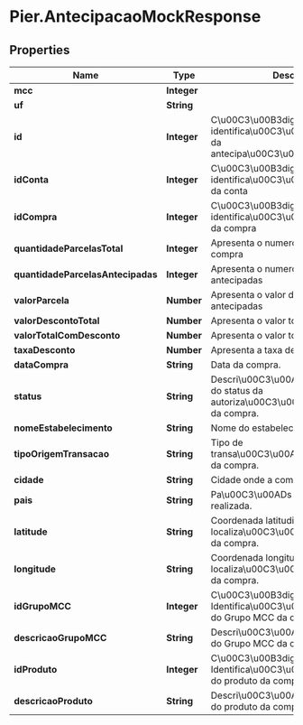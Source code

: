 # Pier.AntecipacaoMockResponse

## Properties
Name | Type | Description | Notes
------------ | ------------- | ------------- | -------------
**mcc** | **Integer** |  | [optional] 
**uf** | **String** |  | [optional] 
**id** | **Integer** | C\u00C3\u00B3digo de identifica\u00C3\u00A7\u00C3\u00A3o da antecipa\u00C3\u00A7\u00C3\u00A3o | [optional] 
**idConta** | **Integer** | C\u00C3\u00B3digo de identifica\u00C3\u00A7\u00C3\u00A3o da conta | [optional] 
**idCompra** | **Integer** | C\u00C3\u00B3digo de identifica\u00C3\u00A7\u00C3\u00A3o da compra | [optional] 
**quantidadeParcelasTotal** | **Integer** | Apresenta o numero total de parcelas da compra | [optional] 
**quantidadeParcelasAntecipadas** | **Integer** | Apresenta o numero de parcelas antecipadas | [optional] 
**valorParcela** | **Number** | Apresenta o valor de cada parcela antecipadas | [optional] 
**valorDescontoTotal** | **Number** | Apresenta o valor total do desconto | [optional] 
**valorTotalComDesconto** | **Number** | Apresenta o valor total com desconto | [optional] 
**taxaDesconto** | **Number** | Apresenta a taxa de desconto | [optional] 
**dataCompra** | **String** | Data da compra. | [optional] 
**status** | **String** | Descri\u00C3\u00A7\u00C3\u00A3o do status da autoriza\u00C3\u00A7\u00C3\u00A3o da compra. | [optional] 
**nomeEstabelecimento** | **String** | Nome do estabelecimento da compra. | [optional] 
**tipoOrigemTransacao** | **String** | Tipo de transa\u00C3\u00A7\u00C3\u00A3o da compra. | [optional] 
**cidade** | **String** | Cidade onde a compra foi realizada. | [optional] 
**pais** | **String** | Pa\u00C3\u00ADs onde a compra foi realizada. | [optional] 
**latitude** | **String** | Coordenada latitudinal da localiza\u00C3\u00A7\u00C3\u00A3o da compra. | [optional] 
**longitude** | **String** | Coordenada longitudinal da localiza\u00C3\u00A7\u00C3\u00A3o da compra. | [optional] 
**idGrupoMCC** | **Integer** | C\u00C3\u00B3digo de Identifica\u00C3\u00A7\u00C3\u00A3o do Grupo MCC da compra. | [optional] 
**descricaoGrupoMCC** | **String** | Descri\u00C3\u00A7\u00C3\u00A3o do Grupo MCC da compra. | [optional] 
**idProduto** | **Integer** | C\u00C3\u00B3digo de Identifica\u00C3\u00A7\u00C3\u00A3o do produto da compra. | [optional] 
**descricaoProduto** | **String** | Descri\u00C3\u00A7\u00C3\u00A3o do produto da compra. | [optional] 



